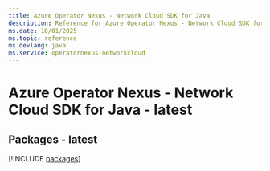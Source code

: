 ```yaml
---
title: Azure Operator Nexus - Network Cloud SDK for Java
description: Reference for Azure Operator Nexus - Network Cloud SDK for Java
ms.date: 10/01/2025
ms.topic: reference
ms.devlang: java
ms.service: operatornexus-networkcloud
---
```

# Azure Operator Nexus - Network Cloud SDK for Java - latest
## Packages - latest
[!INCLUDE [packages](operator-nexus---network-cloud-index.md)]